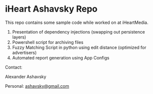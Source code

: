 iHeart Ashavsky Repo
===================

This repo contains some sample code while worked on at iHeartMedia.

1) Presentation of dependency injections (swapping out persistence layers)
2) Powershell script for archiving files
3) Fuzzy Matching Script in python using edit distance (optimized for advertisers)
2) Automated report generation using App Configs

Contact: 

Alexander Ashavsky

Personal: ashavsky@gmail.com
